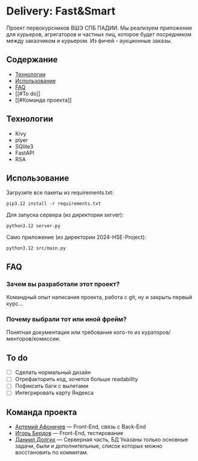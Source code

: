 # Delivery: Fast&Smart
Проект первокурсников ВШЭ СПБ ПАДИИ. Мы реализуем приложение для курьеров, агрегаторов и частных лиц, которое будет посредником между заказчиком и курьером. Из фичей - аукционные заказы.

## Содержание
- [Технологии](#технологии)
- [Использование](#использование)
- [FAQ](#faq)
- [[#To do]]
- [[#Команда проекта]]

## Технологии
- Kivy
- plyer
- SQlite3
- FastAPI
- RSA

## Использование
Загрузите все пакеты из requirements.txt:
```
pip3.12 install -r requirements.txt
```
Для запуска сервера (из директории server):
```
python3.12 server.py
```
Само приложение (из директории 2024-HSE-Project):
```
python3.12 src/main.py
```

## FAQ 
### Зачем вы разработали этот проект?
Командный опыт написания проекта, работа с git, ну и закрыть первый курс...

### Почему выбрали тот или иной фрейм?
Понятная документация или требование кого-то из кураторов/менторов/комиссии.

## To do
- [ ] Сделать нормальный дизайн
- [ ] Отрефакторить код, хочется больше readability
- [ ] Пофиксить баги с вылетами
- [ ] Интегрировать карту Яндекса

## Команда проекта
- [Артемий Афоничев](https://t.me/id2705) — Front-End, связь с Back-End
- [Игорь Бердов](https://t.me/whuliss) — Front-End, тестирование
- [Даниил Долгих](https://t.me/d1e_for_it) — Серверная часть, БД
Указаны только основные задачи, были и дополнительные, список которых можно восстановить по коммитам.